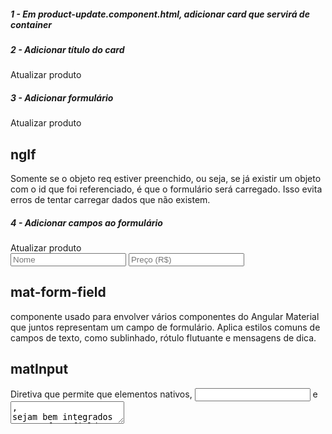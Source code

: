 ##### 1 - Em product-update.component.html, adicionar card que servirá de container
<mat-card class="mat-elevation-z3">
</mat-card>


##### 2 - Adicionar título do card
<mat-card class="mat-elevation-z3">
    <mat-card-title>Atualizar produto</mat-card-title>
</mat-card>


##### 3 - Adicionar formulário
<mat-card class="mat-elevation-z3">
    <mat-card-title>Atualizar produto</mat-card-title>
    <form *ngIf="req" class="product-form">
    </form>
</mat-card>

## ngIf
Somente se o objeto req estiver preenchido, ou seja, se já existir um objeto com o id que foi referenciado, é que o formulário será carregado. Isso evita erros de tentar carregar dados que não existem.


##### 4 - Adicionar campos ao formulário
<mat-card class="mat-elevation-z3">
    <mat-card-title>Atualizar produto</mat-card-title>
    <form class="product-form">
        <mat-form-field>
          <input matInput placeholder="Nome" name="name" [(ngModel)]='req.name'>
        </mat-form-field>
        <mat-form-field>
          <input matInput placeholder="Preço (R$)"  name="price" [(ngModel)]='req.price'>
        </mat-form-field>
    </form>
</mat-card>

## mat-form-field
componente usado para envolver vários componentes do Angular Material que juntos representam um campo de formulário. Aplica estilos comuns de campos de texto, como sublinhado, rótulo flutuante e mensagens de dica.

## matInput
Diretiva que permite que elementos nativos, <input> e <textarea>, sejam bem integrados a <mat-form-field>.

## name
Por padrão, elementos que usam ngModel precisam ter a propriedade 'name' definida

## [(ngModel)]
O recurso two-way databinding é usado sempre que queremos que mudanças no template (view) sejam refletidas no código TypeScript. É um recurso que combinada property binding e event binding, conseguindo, assim manter sincronizados os dados do componente para a view e vice-versa, fazendo com que mudanças sejam refletidas nas duas partes. Essa sincronização dos dados ocorre imediatamente e de forma automática pelo Angular. Sempre que houver alterações no modelo (script), elas serão refletidas na view (template) e, quando acontecer alterações na view, serão refletidas no modelo, garantindo que o template HTML e o código TypeScript estejam atualizados o tempo todo.
Mais informações:
https://www.javatpoint.com/two-way-data-binding-in-angular-8
https://angular.io/api/forms/NgModel

## [(ngModel)]='req.name'
Input receberá como valor inicial req.price


##### 5 - Adicionar CSS
.product-form {
    min-width: 150px;
    max-width: 500px;
    width: 100%;
}

.product-form mat-form-field{
    display: block;
}


##### 6 - Adicionar botões para salvar e para cancelar
<mat-card class="mat-elevation-z3">
    <mat-card-title>Atualizar produto</mat-card-title>
    <form class="product-form">
        <mat-form-field>
          <input matInput placeholder="Nome" [(ngModel)]='req.name'>
        </mat-form-field>
        <mat-form-field>
          <input matInput placeholder="Preço (R$)"  name="price" [(ngModel)]='req.price'>
        </mat-form-field>
    </form>
    <button mat-raised-button (click)="updateProduct()" color="primary">Salvar</button>
    <button mat-raised-button (click)="cancel()">Cancelar</button>
</mat-card>



##### 7 - Adicionar CSS
button {
    margin: 16px 8px;
}